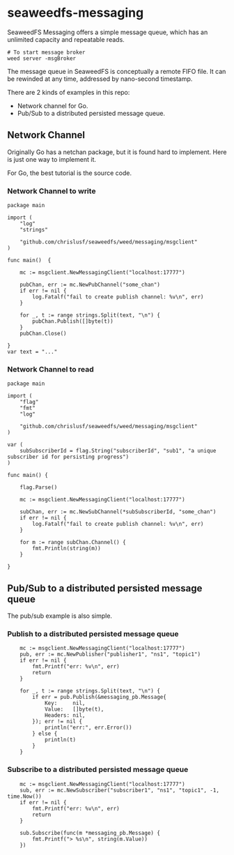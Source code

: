 # seaweedfs-messaging

SeaweedFS Messaging offers a simple message queue, which has an unlimited capacity and repeatable reads.

```
# To start message broker
weed server -msgBroker
```

The message queue in SeaweedFS is conceptually a remote FIFO file. It can be rewinded at any time, addressed by nano-second timestamp.

There are 2 kinds of examples in this repo: 
* Network channel for Go.
* Pub/Sub to a distributed persisted message queue.

## Network Channel

Originally Go has a netchan package, but it is found hard to implement. Here is just one way to implement it.

For Go, the best tutorial is the source code.

### Network Channel to write
```
package main

import (
	"log"
	"strings"

	"github.com/chrislusf/seaweedfs/weed/messaging/msgclient"
)

func main()  {

	mc := msgclient.NewMessagingClient("localhost:17777")

	pubChan, err := mc.NewPubChannel("some_chan")
	if err != nil {
		log.Fatalf("fail to create publish channel: %v\n", err)
	}

	for _, t := range strings.Split(text, "\n") {
		pubChan.Publish([]byte(t))
	}
	pubChan.Close()

}
var text = "..."

```

### Network Channel to read
```
package main

import (
	"flag"
	"fmt"
	"log"

	"github.com/chrislusf/seaweedfs/weed/messaging/msgclient"
)

var (
	subSubscriberId = flag.String("subscriberId", "sub1", "a unique subscriber id for persisting progress")
)

func main() {

	flag.Parse()

	mc := msgclient.NewMessagingClient("localhost:17777")

	subChan, err := mc.NewSubChannel(*subSubscriberId, "some_chan")
	if err != nil {
		log.Fatalf("fail to create publish channel: %v\n", err)
	}

	for m := range subChan.Channel() {
		fmt.Println(string(m))
	}

}

```


## Pub/Sub to a distributed persisted message queue

The pub/sub example is also simple.
### Publish to a distributed persisted message queue
```
	mc := msgclient.NewMessagingClient("localhost:17777")
	pub, err := mc.NewPublisher("publisher1", "ns1", "topic1")
	if err != nil {
		fmt.Printf("err: %v\n", err)
		return
	}

	for _, t := range strings.Split(text, "\n") {
		if err = pub.Publish(&messaging_pb.Message{
			Key:     nil,
			Value:   []byte(t),
			Headers: nil,
		}); err != nil {
			println("err:", err.Error())
		} else {
			println(t)
		}
	}

```

### Subscribe to a distributed persisted message queue
```
	mc := msgclient.NewMessagingClient("localhost:17777")
	sub, err := mc.NewSubscriber("subscriber1", "ns1", "topic1", -1, time.Now())
	if err != nil {
		fmt.Printf("err: %v\n", err)
		return
	}

	sub.Subscribe(func(m *messaging_pb.Message) {
		fmt.Printf("> %s\n", string(m.Value))
	})

```

